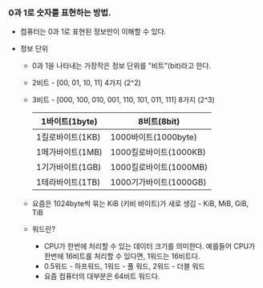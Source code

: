 ### 0과 1로 숫자를 표현하는 방법.

- 컴퓨터는 0과 1로 표현된 정보만이 이해할 수 있다.

- 정보 단위

  - 0과 1을 나타내는 가장작은 정보 단위를 "비트"(bit)라고 한다.
  - 2비트 - [00, 01, 10, 11] 4가지 (2^2)
  - 3비트 - [000, 100, 010, 001, 110, 101, 011, 111] 8가지 (2^3)

    | 1바이트(1byte)   | 8비트(8bit)            |
    | ---------------- | ---------------------- |
    | 1킬로바이트(1KB) | 1000바이트(1000byte)   |
    | 1메가바이트(1MB) | 1000킬로바이트(1000KB) |
    | 1기가바이트(1GB) | 1000킬로바이트(1000MB) |
    | 1테라바이트(1TB) | 1000기가바이트(1000GB) |

  - 요즘은 1024byte씩 묶는 KiB (키비 바이트)가 새로 생김 - KiB, MiB, GiB, TiB
  - 워드란?
    - CPU가 한번에 처리할 수 있는 데이터 크기를 의미한다. 예를들어 CPU가 한번에 16비트를 처리할 수 있다면, 1워드는 16비트다.
    - 0.5워드 - 하프워드, 1워드 - 풀 워드, 2워드 - 더블 워드
    - 요즘 컴퓨터의 대부분은 64비트 워드다.
